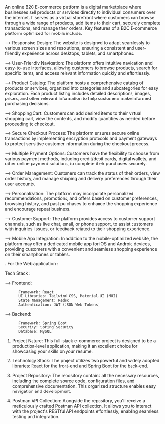 An online B2C E-commerce platform is a digital marketplace where businesses sell products or services directly to individual consumers over the internet. It serves as a virtual storefront where customers can browse through a wide range of products, add items to their cart, securely complete transactions, and manage their orders.
Key features of a B2C E-commerce platform optimized for mobile include:

--> Responsive Design: The website is designed to adapt seamlessly to various screen sizes and resolutions, ensuring a consistent and user-friendly experience across desktops, tablets, and smartphones.

--> User-Friendly Navigation: The platform offers intuitive navigation and easy-to-use interfaces, allowing customers to browse products, search for specific items, and access relevant information quickly and effortlessly.

--> Product Catalog: The platform hosts a comprehensive catalog of products or services, organized into categories and subcategories for easy exploration. Each product listing includes detailed descriptions, images, prices, and other relevant information to help customers make informed purchasing decisions.

--> Shopping Cart: Customers can add desired items to their virtual shopping cart, view the contents, and modify quantities as needed before proceeding to checkout.

--> Secure Checkout Process: The platform ensures secure online transactions by implementing encryption protocols and payment gateways to protect sensitive customer information during the checkout process.

--> Multiple Payment Options: Customers have the flexibility to choose from various payment methods, including credit/debit cards, digital wallets, and other online payment solutions, to complete their purchases securely.

--> Order Management: Customers can track the status of their orders, view order history, and manage shipping and delivery preferences through their user accounts.

--> Personalization: The platform may incorporate personalized recommendations, promotions, and offers based on customer preferences, browsing history, and past purchases to enhance the shopping experience and encourage repeat business.

--> Customer Support: The platform provides access to customer support channels, such as live chat, email, or phone support, to assist customers with inquiries, issues, or feedback related to their shopping experience.

--> Mobile App Integration: In addition to the mobile-optimized website, the platform may offer a dedicated mobile app for iOS and Android devices, providing customers with a convenient and seamless shopping experience on their smartphones or tablets.

. For the Web application : 

Tech Stack :

  --> Frontend:

          Framework: React
          UI Libraries: Tailwind CSS, Material-UI (MUI)
          State Management: Redux
          Authentication: JWT (JSON Web Tokens)
          

  --> Backend:
  
          Framework: Spring Boot
          Security: Spring Security
          Database: MySQL

1. Project Nature: This full-stack e-commerce project is designed to be a production-level application, making it an excellent choice for showcasing your skills on your resume.

2. Technology Stack: The project utilizes two powerful and widely adopted libraries: React for the front-end and Spring Boot for the back-end.

3. Project Repository: The repository contains all the necessary resources, including the complete source code, configuration files, and comprehensive documentation. This organized structure enables easy navigation and development.

4. Postman API Collection: Alongside the repository, you'll receive a meticulously crafted Postman API collection. It allows you to interact with the project's RESTful API endpoints effortlessly, enabling seamless testing and integration.
